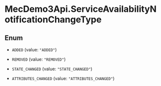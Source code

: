 # MecDemo3Api.ServiceAvailabilityNotificationChangeType

## Enum


* `ADDED` (value: `"ADDED"`)

* `REMOVED` (value: `"REMOVED"`)

* `STATE_CHANGED` (value: `"STATE_CHANGED"`)

* `ATTRIBUTES_CHANGED` (value: `"ATTRIBUTES_CHANGED"`)



